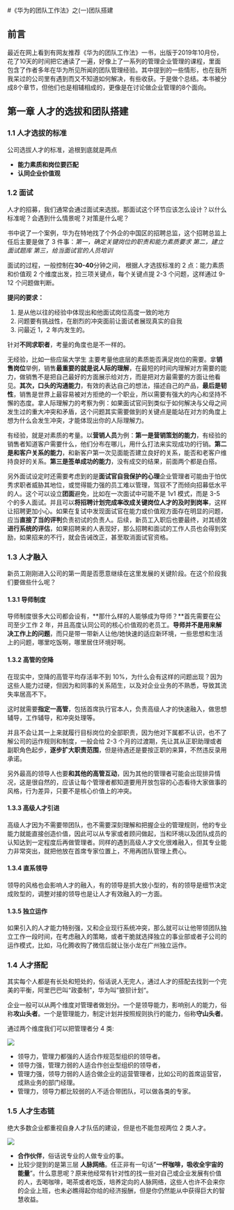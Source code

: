 #《华为的团队工作法》之(一)团队搭建


## 前言
>
最近在网上看到有网友推荐《华为的团队工作法》一书，出版于2019年10月份，花了10天的时间把它通读了一遍，好像上了一系列的管理企业管理的课程，里面包含了作者多年在华为所见所闻的团队管理经验。其中提到的一些情形，也在我所我呆过的公司里有遇到而又不知道如何解决，有些收获。于是做个总结。本书被分成8个章节，但他们也是相辅相成的，更像是在讨论做企业管理的8个面向。

 
## 第一章 人才的选拔和团队搭建
### 1.1 人才选拔的标准
公司选拔人才的标准，追根到底就是两点

* **能力素质和岗位要匹配**
* **认同企业价值观**

### 1.2 面试
>
人才的招募，我们通常会通过面试来选拔。那面试这个环节应该怎么设计？以什么标准呢？会遇到什么情景呢？对策是什么呢？

 
书中说了一个案例，华为在特地找了个外企的中国区的招聘总监，这个招聘总监上任后主要是做了 3 件事：*第一，确定关键岗位的职责和能力素质要求 第二，建立面试题库 第三，给当面试官的人员培训*

面试的过程，一般控制在**30-40**分钟之间， 根据人才选拔标准的 2 点：能力素质和价值观 2 个维度出发，捡三项关键点，每个关键点提 2-3 个问题，这样通过 9-12 个问题做判断。

**提问的要求：**

1. 是从他以往的经验中体现出和他面试岗位高度一致的地方
2. 问题要有挑战性，在剧烈的冲突面前让面试者展现真实的自我
3. 问最近 1，2 年内发生的。

针对**不同求职者**，考量的角度也是不一样的。

无经验，比如一些应届大学生 主要考量他底层的素质能否满足岗位的需要。拿**销售岗位**举例，销售**最重要的就是说人际的理解**，在最短的时间内理解对方需要的能力，做销售不是把自己最好的方面展示给对方，而是把对方最需要的方面让他看见。**其次，口头的沟通能力**，有效的表达自己的想法，描述自己的产品，**最后是韧性**，销售是世界上最容易被对方拒绝的一个职业，所以需要有强大的内心和坚持不懈的态度。拿人际理解力的考察为例：如果面试官问到类似于如何解决与父母之间发生过的重大冲突和矛盾，这个问题其实需要做到的关键点是能站在对方的角度上想为什么会发生冲突，才能体现出你的人际理解力。

有经验，就是对素质的考量。以**营销人员**为例：**第一是营销策划的能力**，有经验的销售者知道客户需要什么，他们分布在哪儿，用什么打法来实现成功的行销。**第二是和客户关系的能力**，和新客户第一次见面能否建立良好的关系，能否和老客户维持良好的关系。**第三是签单成功的能力**，没有成交的结果，前面两个都是白搭。

另外面试设定时还需要考虑到的是**面试官自我保护的心理**企业管理者可能由于怕优秀求职者威胁其地位，或觉得能力强的员工难以管理，驾驭不了而倾向招募低水平的人。这个可以设立**团面**避免，比如在一次面试中可能不是 1v1 模式，而是 3-5 个的多人面试。并且可以**将招聘计划完成率改成关键岗位人才的及时到岗率**，这样让招聘更加小心。如果在复试中发现面试官在能力或价值观方面存在明显的问题，应当**直接了当的评判**负责初试的负责人。后续，新员工入职后也要最终，对其绩效**进行系统的评估**，如果招聘来的人表现好，那么招聘和面试的工作人员也会得到奖励，如果招来的不行，就会告诫改正，甚至取消面试官资格。

### 1.3 人才融入
新员工刚刚进入公司的第一周是否愿意继续在这里发展的关键阶段。在这个阶段我们要做些什么呢？

#### 1.3.1 导师制度
导师制度很多大公司都会设有，**那什么样的人能够成为导师？**首先需要在公司至少工作 2 年，并且高度认同公司的核心价值观的老员工。**导师并不是用来解决工作上的问题**，而只是带一带新人让他/她快速的适应新环境，一些思想和生活上的问题，哪里吃饭啊，哪里居住环境好啊。

#### 1.3.2 高管的空降
在现实中，空降的高管平均存活率不到 10%，为什么会有这样的问题出现？因为这些人能力过硬，但因为和同事的关系陌生，以及对企业业务的不熟悉，导致其流失率居高不下。

这时就需要**指定一高管**，包括首席执行官本人，负责高级人才的快速融入，做思想辅导，工作辅导，和冲突处理等。

并且不会让其一上来就履行目标岗位的全部职责，因为他对下属都不认识，也不了解公司的运作规则和制度，一般会给 2-3 个月的过渡期，先让其从正职助理或者副职角色起步，**逐步扩大职责范围**，但是待遇还是要按正职的来算，不然违反录用承诺。

另外最高的领导人也要**和其他的高管互动**，因为其他的管理者可能会出现排异情况，这是很自然的，应该让每个管理者都知道要用开放包容的心态看待大家做事的风格，行为差异，只要不是核心价值上的冲突。

#### 1.3.3 高级人才引进
高级人才因为不需要带团队，也不需要深刻理解和把握企业的管理规则，他的专业能力就能直接创造价值，因此可以从专家或者顾问做起，当和环境以及团队成员的认知达到一定程度后再做管理者。同样的遇到高级人才文化很难融入，但其专业能力非常突出，就把他放在首席专家位置上，不用再团队管理上费心。

#### 1.3.4 直系领导
领导的风格也会影响人才的融入，有的领导是抓大放小型的，有的领导是细节决定成败型的，调整对接的领导也是让人才有效融入的一方面。

#### 1.3.5 独立运作
如果引入的人才能力特别强，又和企业现行系统冲突，那么就可以让他带领团队独立工作一段时间，在考虑融入的策略，或者干脆就选择独立的事业部或者子公司的运作模式，比如，马化腾收购了微信后就让张小龙在广州独立运作。

### 1.4 人才搭配
其实每个人都是有长处和短处的，俗话说人无完人，通过人才的搭配去找到一个完美的平衡，阿里巴巴叫“政委制”，华为叫”狼狈计划“。

企业一般可以从两个维度对管理者做划分。一个是领导能力，影响别人的能力，俗称**攻山头者**。一个是管理能力，制定计划并按照规则执行的能力，俗称**守山头者**。

通过两个维度我们可以把管理者分 4 类:

 ![](https://mmbiz.qpic.cn/mmbiz_png/DtXMOMzhHRfA1W1xbz1WZAn8hjCvK7icdURcLiaYJc0Z3tUlCeVxiaEJpayj76XelBufXUkcoTsgAsny1d1nK9C5g/640?wx_fmt=png&wxfrom=5&wx_lazy=1&wx_co=1)

* 领导力，管理力都强的人适合作规范型组织的领导者。
* 领导力强，管理力弱的人适合作创业型组织的领导者，
* 管理力强，领导力弱的人适合做企业的运营管理者，比如公司的首席运营官，成熟业务的部门经理。
* 管理力，领导力都比较弱的人不适合带团队，可以做各类的专家。
### 1.5 人才生态链
绝大多数企业都重视自身人才队伍的建设，但是也不能忽视两位 2 类人才。

 ![](https://mmbiz.qpic.cn/mmbiz_png/DtXMOMzhHRfA1W1xbz1WZAn8hjCvK7icdMxDlFgyAIDYyOadgXEaKqoRrWQSBVM2MXKqzxAC1xbaKgRph2ve3EQ/640?wx_fmt=png&tp=webp&wxfrom=5&wx_lazy=1&wx_co=1)

* **合作伙伴**，俗话说专业的人做专业的事。
* 比较少提到的是第三层 **人脉网络**。任正非有一句话”**一杯咖啡，吸收全宇宙的能量**”。什么意思呢？原来他经常有针对性的找一些对自己或企业发展有价值的人，去喝咖啡，喝茶或者吃饭，培养定向的人脉网络，这些人也许不会来你的企业上班，也未必瞧得起你给的经济报酬，但是你仍然能从中获得巨大的智慧收益。
